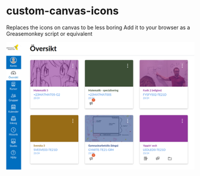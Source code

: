 # custom-canvas-icons
Replaces the icons on canvas to be less boring
Add it to your browser as a Greasemonkey script or equivalent

![example image](example.png)
